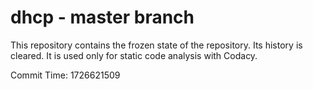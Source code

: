 # dhcp - master branch

This repository contains the frozen state of the repository.
Its history is cleared. It is used only for static code
analysis with Codacy.

Commit Time: 1726621509